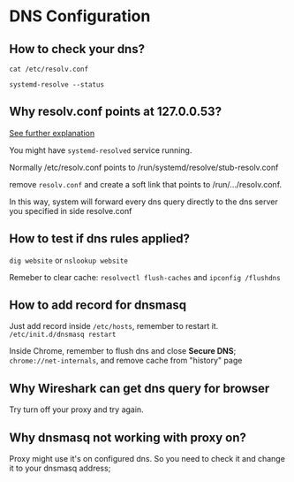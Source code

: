 # DNS Configuration

## How to check your dns?

```shell
cat /etc/resolv.conf 
```

```shell
systemd-resolve --status
```

## Why resolv.conf points at 127.0.0.53?

[See further explanation](https://unix.stackexchange.com/questions/612416/why-does-etc-resolv-conf-point-at-127-0-0-53)

You might have `systemd-resolved` service running.

Normally /etc/resolv.conf points to /run/systemd/resolve/stub-resolv.conf

remove `resolv.conf` and create a soft link that points to /run/.../resolv.conf.

In this way, system will forward every dns query directly to the dns server you specified in side resolve.conf

## How to test if dns rules applied?
`dig website` or `nslookup website`

Remeber to clear cache: `resolvectl flush-caches` and `ipconfig /flushdns`

## How to add record for dnsmasq
Just add record inside `/etc/hosts`, remember to restart it. `/etc/init.d/dnsmasq restart`

Inside Chrome, remember to flush dns and close **Secure DNS**; `chrome://net-internals`, and remove cache from "history" page

## Why Wireshark can get dns query for browser
Try turn off your proxy and try again.

## Why dnsmasq not working with proxy on?
Proxy might use it's on configured dns. So you need to check it and change it to your dnsmasq address;

